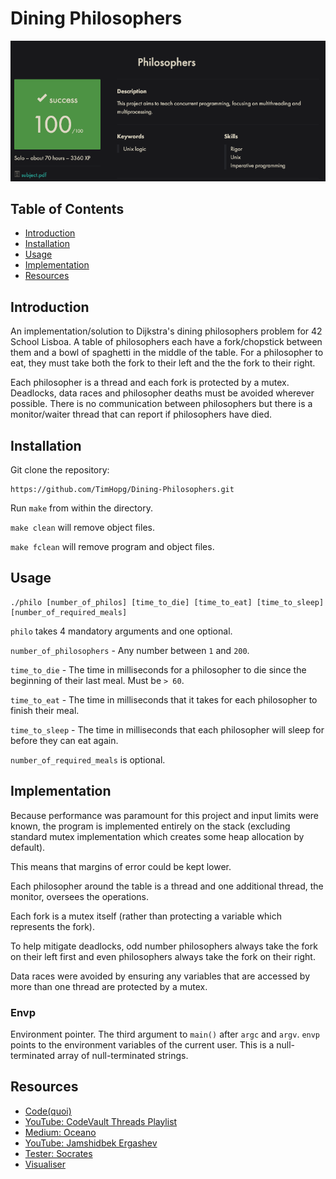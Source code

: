 # Dining Philosophers

![philosophers grade](./philosophers_grade.png)

## Table of Contents

- [Introduction](#introduction)
- [Installation](#installation)
- [Usage](#usage)
- [Implementation](#implementation)
- [Resources](#resources)

## Introduction

An implementation/solution to Dijkstra's dining philosophers problem for 42 School Lisboa. A table of philosophers each have a fork/chopstick between them and a bowl of spaghetti in the middle of the table. For a philosopher to eat, they must take both the fork to their left and the the fork to their right.

Each philosopher is a thread and each fork is protected by a mutex. Deadlocks, data races and philosopher deaths must be avoided wherever possible. There is no communication between philosophers but there is a monitor/waiter thread that can report if philosophers have died.

## Installation

Git clone the repository:

```shell
https://github.com/TimHopg/Dining-Philosophers.git
```

Run `make` from within the directory.

`make clean` will remove object files.

`make fclean` will remove program and object files.

## Usage

```shell
./philo [number_of_philos] [time_to_die] [time_to_eat] [time_to_sleep] [number_of_required_meals]
```

`philo` takes 4 mandatory arguments and one optional.

`number_of_philosophers` - Any number between `1` and `200`.

`time_to_die` - The time in milliseconds for a philosopher to die since the beginning of their last meal. Must be `> 60`.

`time_to_eat` - The time in milliseconds that it takes for each philosopher to finish their meal.

`time_to_sleep` - The time in milliseconds that each philosopher will sleep for before they can eat again.

`number_of_required_meals` is optional.

## Implementation

Because performance was paramount for this project and input limits were known, the program is implemented entirely on the stack (excluding standard mutex implementation which creates some heap allocation by default).

This means that margins of error could be kept lower.

Each philosopher around the table is a thread and one additional thread, the monitor, oversees the operations.

Each fork is a mutex itself (rather than protecting a variable which represents the fork).

To help mitigate deadlocks, odd number philosophers always take the fork on their left first and even philosophers always take the fork on their right.

Data races were avoided by ensuring any variables that are accessed by more than one thread are protected by a mutex.

### Envp

Environment pointer. The third argument to `main()` after `argc` and `argv`. `envp` points to the environment variables of the current user. This is a null-terminated array of null-terminated strings.

## Resources

- [Code(quoi)](https://www.codequoi.com/en/)
- [YouTube: CodeVault Threads Playlist](https://www.youtube.com/watch?v=d9s_d28yJq0&list=PLfqABt5AS4FmuQf70psXrsMLEDQXNkLq2)
- [Medium: Oceano](https://medium.com/@jalal92/the-dining-philosophers-7157cc05315)
- [YouTube: Jamshidbek Ergashev](https://www.youtube.com/watch?v=UGQsvVKwe90)
- [Tester: Socrates](https://github.com/nesvoboda/socrates)
- [Visualiser](https://nafuka11.github.io/philosophers-visualizer/)
